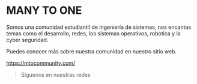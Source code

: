 # MANY TO ONE

Somos una comunidad estudiantil de ingeniería de sistemas, nos encantas temas como el desarrollo, redes, los sistemas operativos, robotica y la cyber seguridad.

Puedes conocer más sobre nuestra comunidad en nuestro sitio web.

https://mtocommunity.com/

> Siguenos en nuestras redes
